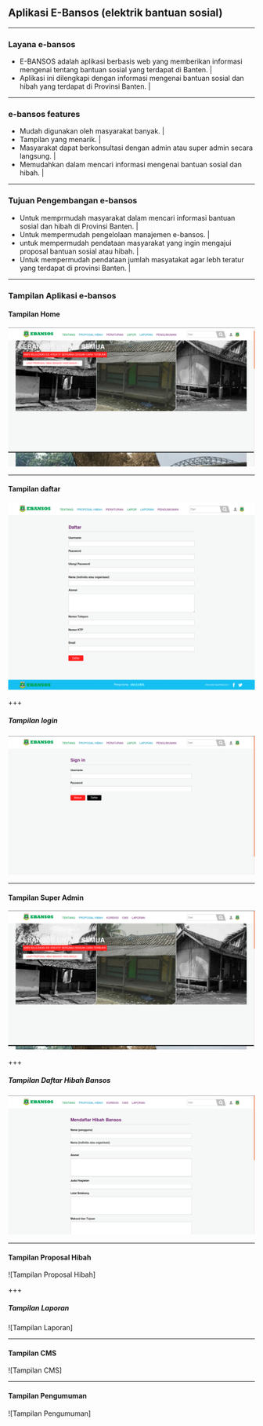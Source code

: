 ## Aplikasi E-Bansos (elektrik bantuan sosial)

---

### Layana e-bansos
- E-BANSOS adalah aplikasi berbasis web yang memberikan informasi mengenai tentang bantuan sosial yang terdapat di Banten. |
- Aplikasi ini dilengkapi dengan informasi mengenai bantuan sosial dan hibah yang terdapat di Provinsi Banten. |

---

### e-bansos features
- Mudah digunakan oleh masyarakat banyak. |
- Tampilan yang menarik. |
- Masyarakat dapat berkonsultasi dengan admin atau super admin secara langsung. |
- Memudahkan dalam mencari informasi mengenai bantuan sosial dan hibah. |

---

### Tujuan Pengembangan e-bansos
- Untuk memprmudah masyarakat dalam mencari informasi bantuan sosial dan hibah di Provinsi Banten. |
- Untuk mempermudah pengelolaan manajemen e-bansos. |
- untuk mempermudah pendataan masyarakat yang ingin mengajui proposal bantuan sosial atau hibah. |
- Untuk mempermudah pendataan jumlah masyatakat agar lebh teratur yang terdapat di provinsi Banten. |

---

### Tampilan Aplikasi e-bansos

#### Tampilan Home
![Tampilan Home](assets/images/tampilan-awal-ebansos.png)


---

#### Tampilan daftar
![Tampilan daftar](assets/images/daftar-login.png)

+++

##### Tampilan login
![Tampilan login](assets/images/tampilan-login-ebansos.png)

---

#### Tampilan Super Admin
![Tampilan super admin](assets/images/tampilan-menu-super-admin.png)

+++

##### Tampilan Daftar Hibah Bansos
![Tampilan Daftra hibah bansos](assets/images/tampilan-mendaftar-hibah-bansos.png)

---

#### Tampilan Proposal Hibah
![Tampilan Proposal Hibah]

+++

##### Tampilan Laporan
![Tampilan Laporan]

---

#### Tampilan CMS
![Tampilan CMS]

---

#### Tampilan Pengumuman
![Tampilan Pengumuman]
